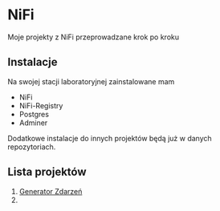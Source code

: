 # NiFi
Moje projekty z NiFi przeprowadzane krok po kroku
## Instalacje
Na swojej stacji laboratoryjnej zainstalowane mam
- NiFi
- NiFi-Registry
- Postgres
- Adminer

Dodatkowe instalacje do innych projektów będą już w danych repozytoriach.
## Lista projektów
1. [Generator Zdarzeń](https://github.com/konswe/Nifi/blob/main/1.%20GeneratorZdarzen)
2. 
